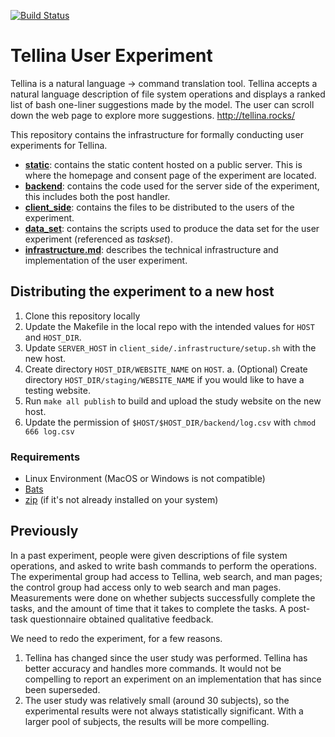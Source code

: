 [![Build Status](https://travis-ci.com/TellinaTool/tellina_user_experiment.svg?branch=master)](https://travis-ci.com/TellinaTool/tellina_user_experiment)
# Tellina User Experiment
Tellina is a natural language -> command translation tool. Tellina accepts a natural language description of file system operations and displays a ranked list of bash one-liner suggestions made by the model. The user can scroll down the web page to explore more suggestions. http://tellina.rocks/

This repository contains the infrastructure for formally conducting user experiments for Tellina.

- [**static**](https://github.com/TellinaTool/tellina_user_experiment/tree/master/static): contains the static content hosted on a public server. This is where the homepage and consent page of the experiment are located.
- [**backend**](https://github.com/TellinaTool/tellina_user_experiment/tree/master/backend): contains the code used for the server side of the experiment, this includes both the post handler.
- [**client_side**](https://github.com/TellinaTool/tellina_user_experiment/tree/master/client_side): contains the files to be distributed to the users of the experiment.
- [**data_set**](https://github.com/TellinaTool/tellina_user_experiment/tree/master/dataset): contains the scripts used to produce the data set for the user experiment (referenced as _taskset_).
- [**infrastructure.md**](https://github.com/TellinaTool/tellina_user_experiment/blob/master/infrastructure.md): describes the technical infrastructure and implementation of the user experiment.


## Distributing the experiment to a new host

1. Clone this repository locally
2. Update the Makefile in the local repo with the intended values for `HOST` and `HOST_DIR`.
3. Update `SERVER_HOST` in `client_side/.infrastructure/setup.sh` with the new host.
4. Create directory `HOST_DIR/WEBSITE_NAME` on `HOST`.
   a. (Optional) Create directory `HOST_DIR/staging/WEBSITE_NAME` if you would like to have a testing website.
5. Run  `make all publish` to build and upload the study website on the new host.
6. Update the permission of `$HOST/$HOST_DIR/backend/log.csv` with `chmod 666 log.csv`

### Requirements
- Linux Environment (MacOS or Windows is not compatible)
- [Bats](https://github.com/bats-core/bats-core)
- [zip](https://linux.die.net/man/1/zip) (if it's not already installed on your system)

## Previously
In a past experiment, people were given descriptions of file system operations, and asked to write bash commands to perform the operations.  The experimental group had access to Tellina, web search, and man pages; the control group had access only to web search and man pages. Measurements were done on whether subjects successfully complete the tasks, and the amount of time that it takes to complete the tasks. A post-task questionnaire obtained qualitative feedback.

We need to redo the experiment, for a few reasons.
1. Tellina has changed since the user study was performed.  Tellina has better
   accuracy and handles more commands.  It would not be compelling to report an
   experiment on an implementation that has since been superseded.
2. The user study was relatively small (around 30 subjects), so the experimental
   results were not always statistically significant.  With a larger pool of
   subjects, the results will be more compelling.
